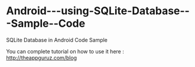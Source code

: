 Android---using-SQLite-Database---Sample--Code
==============================================

SQLite Database in Android Code Sample

You can complete tutorial on how to use it here : http://theappguruz.com/blog
